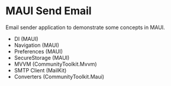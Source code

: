 # MAUI Send Email
Email sender application to demonstrate some concepts in MAUI.

- DI (MAUI)
- Navigation (MAUI)
- Preferences (MAUI)
- SecureStorage (MAUI)
- MVVM (CommunityToolkit.Mvvm)
- SMTP Client (MailKit)
- Converters (CommunityToolkit.Maui)
